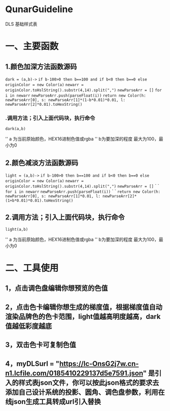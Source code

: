 # QunarGuideline
DLS 基础样式表

# 一、主要函数

## 1.颜色加深方法函数源码

`dark = (a,b)->`
`if b-100>0 then b==100 and if b<0 then b==0 else`
`originColor = new Color(a)`
`newarr = originColor.toHslString().substr(4,14).split(",")`
`newParseArr = []`
`for i in newarr`
`newParseArr.push(parseFloat(i))`
`return new Color(h: newParseArr[0], s: newParseArr[1]*(1-b*0.01)*0.01, l: newParseArr[2]*0.01).toHexString()`

### .调用方法；引入上面代码块，执行命令

`dark(a,b)`

'' a 为当前原始颜色，HEX16进制色值或rgba
'' b为要加深的程度  最大为100，最小为0


## 2.颜色减淡方法函数源码

`light = (a,b)->`
`if b-100>0 then b==100 and if b<0 then b==0 else`
`originColor = new Color(a)`
`newarr = originColor.toHslString().substr(4,14).split(",")`
`newParseArr = []`
\`       \`
`for i in newarr`
`newParseArr.push(parseFloat(i))`
\`       \`
`return new Color(h: newParseArr[0], s: newParseArr[1]*0.01, l: newParseArr[2]*(1+b*0.01)*0.01).toHexString()`


## 2.调用方法；引入上面代码块，执行命令

`light(a,b)`

'' a 为当前原始颜色，HEX16进制色值或rgba
'' b为要加深的程度  最大为100，最小为0



# 二、工具使用

## 1，点击调色盘编辑你想预览的色值
## 2，点击色卡编辑你想生成的梯度值，根据梯度值自动渲染品牌色的色卡范围，light值越高明度越高，dark值越低彩度越底
## 3，双击色卡可复制色值
## 4，myDLSurl = "https://lc-OnsG2j7w.cn-n1.lcfile.com/0185410229137d5e7591.json" 是引入的样式表json文件，你可以按此json格式的要求去添加自己设计系统的投影、圆角、调色盘参数，利用在线json生成工具转成url引入替换
